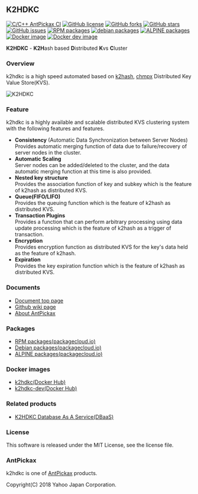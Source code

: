K2HDKC
--------
[![C/C++ AntPickax CI](https://github.com/yahoojapan/k2hdkc/workflows/C/C++%20AntPickax%20CI/badge.svg)](https://github.com/yahoojapan/k2hdkc/actions)
[![GitHub license](https://img.shields.io/badge/license-MIT-blue.svg)](https://raw.githubusercontent.com/yahoojapan/k2hdkc/master/COPYING)
[![GitHub forks](https://img.shields.io/github/forks/yahoojapan/k2hdkc.svg)](https://github.com/yahoojapan/k2hdkc/network)
[![GitHub stars](https://img.shields.io/github/stars/yahoojapan/k2hdkc.svg)](https://github.com/yahoojapan/k2hdkc/stargazers)
[![GitHub issues](https://img.shields.io/github/issues/yahoojapan/k2hdkc.svg)](https://github.com/yahoojapan/k2hdkc/issues)
[![RPM packages](https://img.shields.io/badge/rpm-packagecloud.io-844fec.svg)](https://packagecloud.io/antpickax/stable)
[![debian packages](https://img.shields.io/badge/deb-packagecloud.io-844fec.svg)](https://packagecloud.io/antpickax/stable)
[![ALPINE packages](https://img.shields.io/badge/apk-packagecloud.io-844fec.svg)](https://packagecloud.io/antpickax/stable)
[![Docker image](https://img.shields.io/docker/pulls/antpickax/k2hdkc.svg)](https://hub.docker.com/r/antpickax/k2hdkc)
[![Docker dev image](https://img.shields.io/docker/pulls/antpickax/k2hdkc-dev.svg)](https://hub.docker.com/r/antpickax/k2hdkc-dev)

**K2HDKC** - **K2H**ash based **D**istributed **K**vs **C**luster

### Overview
k2hdkc is a high speed automated based on [k2hash](https://github.com/yahoojapan/k2hash), [chmpx](https://github.com/yahoojapan/chmpx) Distributed Key Value Store(KVS).  

![K2HDKC](https://k2hdkc.antpick.ax/images/top_k2hdkc.png)

### Feature
k2hdkc is a highly available and scalable distributed KVS clustering system with the following features and features.
- **Consistency** (Automatic Data Synchronization between Server Nodes)  
Provides automatic merging function of data due to failure/recovery of server nodes in the cluster.
- **Automatic Scaling**  
Server nodes can be added/deleted to the cluster, and the data automatic merging function at this time is also provided.
- **Nested key structure**  
Provides the association function of key and subkey which is the feature of k2hash as distributed KVS.
- **Queue(FIFO/LIFO)**  
Provides the queuing function which is the feature of k2hash as distributed KVS.
- **Transaction Plugins**  
Provides a function that can perform arbitrary processing using data update processing which is the feature of k2hash as a trigger of transaction.
- **Encryption**  
Provides encryption function as distributed KVS for the key's data held as the feature of k2hash.
- **Expiration**  
Provides the key expiration function which is the feature of k2hash as distributed KVS.

### Documents
- [Document top page](https://k2hdkc.antpick.ax/)
- [Github wiki page](https://github.com/yahoojapan/k2hdkc/wiki)
- [About AntPickax](https://antpick.ax/)

### Packages
- [RPM packages(packagecloud.io)](https://packagecloud.io/antpickax/stable)
- [Debian packages(packagecloud.io)](https://packagecloud.io/antpickax/stable)
- [ALPINE packages(packagecloud.io)](https://packagecloud.io/antpickax/stable)

### Docker images
- [k2hdkc(Docker Hub)](https://hub.docker.com/r/antpickax/k2hdkc)
- [k2hdkc-dev(Docker Hub)](https://hub.docker.com/r/antpickax/k2hdkc-dev)

### Related products
- [K2HDKC Database As A Service(DBaaS)](https://dbaas.k2hdkc.antpick.ax/)

### License
This software is released under the MIT License, see the license file.

### AntPickax
k2hdkc is one of [AntPickax](https://antpick.ax/) products.

Copyright(C) 2018 Yahoo Japan Corporation.
